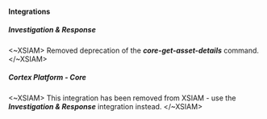 
#### Integrations

##### Investigation & Response

<~XSIAM>
Removed deprecation of the ***core-get-asset-details*** command.
</~XSIAM>

##### Cortex Platform - Core

<~XSIAM>
This integration has been removed from XSIAM - use the ***Investigation & Response*** integration instead.
</~XSIAM>
